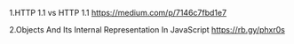 1.HTTP 1.1 vs HTTP 1.1
https://medium.com/p/7146c7fbd1e7

2.Objects And Its Internal Representation In JavaScript
https://rb.gy/phxr0s